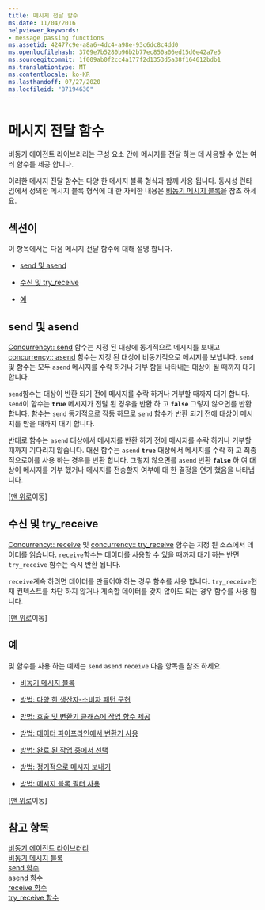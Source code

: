 ```yaml
---
title: 메시지 전달 함수
ms.date: 11/04/2016
helpviewer_keywords:
- message passing functions
ms.assetid: 42477c9e-a8a6-4dc4-a98e-93c6dc8c4dd0
ms.openlocfilehash: 3709e7b5280b96b2b77ec850a06ed15d0e42a7e5
ms.sourcegitcommit: 1f009ab0f2cc4a177f2d1353d5a38f164612bdb1
ms.translationtype: MT
ms.contentlocale: ko-KR
ms.lasthandoff: 07/27/2020
ms.locfileid: "87194630"
---
```

# <a name="message-passing-functions"></a>메시지 전달 함수

비동기 에이전트 라이브러리는 구성 요소 간에 메시지를 전달 하는 데 사용할 수 있는 여러 함수를 제공 합니다.

이러한 메시지 전달 함수는 다양 한 메시지 블록 형식과 함께 사용 됩니다. 동시성 런타임에서 정의한 메시지 블록 형식에 대 한 자세한 내용은 [비동기 메시지 블록](../../parallel/concrt/asynchronous-message-blocks.md)을 참조 하세요.

## <a name="sections"></a><a name="top"></a>섹션이

이 항목에서는 다음 메시지 전달 함수에 대해 설명 합니다.

- [send 및 asend](#send)

- [수신 및 try_receive](#receive)

- [예](#examples)

## <a name="send-and-asend"></a><a name="send"></a>send 및 asend

[Concurrency:: send](reference/concurrency-namespace-functions.md#send) 함수는 지정 된 대상에 동기적으로 메시지를 보내고 [concurrency:: asend](reference/concurrency-namespace-functions.md#asend) 함수는 지정 된 대상에 비동기적으로 메시지를 보냅니다. `send`및 함수는 모두 `asend` 메시지를 수락 하거나 거부 함을 나타내는 대상이 될 때까지 대기 합니다.

`send`함수는 대상이 반환 되기 전에 메시지를 수락 하거나 거부할 때까지 대기 합니다. `send`이 함수는 **`true`** 메시지가 전달 된 경우을 반환 하 고 **`false`** 그렇지 않으면를 반환 합니다. 함수는 `send` 동기적으로 작동 하므로 `send` 함수가 반환 되기 전에 대상이 메시지를 받을 때까지 대기 합니다.

반대로 함수는 `asend` 대상에서 메시지를 반환 하기 전에 메시지를 수락 하거나 거부할 때까지 기다리지 않습니다. 대신 함수는 `asend` **`true`** 대상에서 메시지를 수락 하 고 최종적으로이를 사용 하는 경우를 반환 합니다. 그렇지 않으면를 `asend` 반환 **`false`** 하 여 대상이 메시지를 거부 했거나 메시지를 전송할지 여부에 대 한 결정을 연기 했음을 나타냅니다.

[[맨 위로](#top)이동]

## <a name="receive-and-try_receive"></a><a name="receive"></a>수신 및 try_receive

[Concurrency:: receive](reference/concurrency-namespace-functions.md#receive) 및 [concurrency:: try_receive](reference/concurrency-namespace-functions.md#try_receive) 함수는 지정 된 소스에서 데이터를 읽습니다. `receive`함수는 데이터를 사용할 수 있을 때까지 대기 하는 반면 `try_receive` 함수는 즉시 반환 됩니다.

`receive`계속 하려면 데이터를 만들어야 하는 경우 함수를 사용 합니다. `try_receive`현재 컨텍스트를 차단 하지 않거나 계속할 데이터를 갖지 않아도 되는 경우 함수를 사용 합니다.

[[맨 위로](#top)이동]

## <a name="examples"></a><a name="examples"></a> 예

및 함수를 사용 하는 예제는 `send` `asend` `receive` 다음 항목을 참조 하세요.

- [비동기 메시지 블록](../../parallel/concrt/asynchronous-message-blocks.md)

- [방법: 다양 한 생산자-소비자 패턴 구현](../../parallel/concrt/how-to-implement-various-producer-consumer-patterns.md)

- [방법: 호출 및 변환기 클래스에 작업 함수 제공](../../parallel/concrt/how-to-provide-work-functions-to-the-call-and-transformer-classes.md)

- [방법: 데이터 파이프라인에서 변환기 사용](../../parallel/concrt/how-to-use-transformer-in-a-data-pipeline.md)

- [방법: 완료 된 작업 중에서 선택](../../parallel/concrt/how-to-select-among-completed-tasks.md)

- [방법: 정기적으로 메시지 보내기](../../parallel/concrt/how-to-send-a-message-at-a-regular-interval.md)

- [방법: 메시지 블록 필터 사용](../../parallel/concrt/how-to-use-a-message-block-filter.md)

[[맨 위로](#top)이동]

## <a name="see-also"></a>참고 항목

[비동기 에이전트 라이브러리](../../parallel/concrt/asynchronous-agents-library.md)<br/>
[비동기 메시지 블록](../../parallel/concrt/asynchronous-message-blocks.md)<br/>
[send 함수](reference/concurrency-namespace-functions.md#send)<br/>
[asend 함수](reference/concurrency-namespace-functions.md#asend)<br/>
[receive 함수](reference/concurrency-namespace-functions.md#receive)<br/>
[try_receive 함수](reference/concurrency-namespace-functions.md#try_receive)
